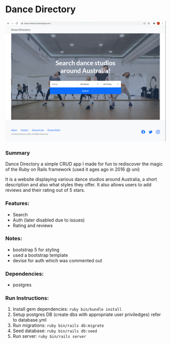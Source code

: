 # Dance Directory
![Show Case Pic 1](https://github.com/andrewnnn/dance-directory/blob/main/public/showcase-pic1.PNG?raw=true)

### Summary
Dance Directory a simple CRUD app I made for fun to rediscover the magic of the Ruby on Rails framework (used it ages ago in 2016 @ uni)

It is a website displaying various dance studios around Australia, a short description and also what styles they offer. It also allows users to add reviews and their rating out of 5 stars.

### Features:
- Search
- Auth (later disabled due to issues)
- Rating and reviews 

### Notes:
- bootstrap 5 for styling
- used a bootstrap template
- devise for auth which was commented out

### Dependencies:
- postgres

### Run Instructions:
1. Install gem dependencies: `ruby bin/bundle install`
2. Setup postgres DB (create dbs with appropriate user priviledges) refer to database.yml
3. Run migrations: `ruby bin/rails db:migrate`
4. Seed database: `ruby bin/rails db:seed`
5. Run server: `ruby bin/rails server`

